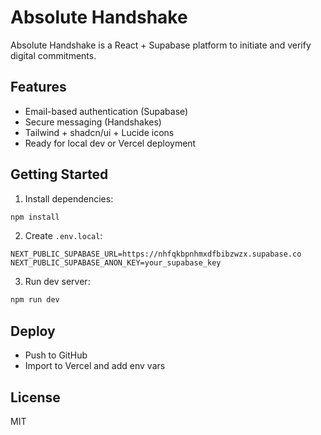 # Absolute Handshake

Absolute Handshake is a React + Supabase platform to initiate and verify digital commitments.

## Features
- Email-based authentication (Supabase)
- Secure messaging (Handshakes)
- Tailwind + shadcn/ui + Lucide icons
- Ready for local dev or Vercel deployment

## Getting Started

1. Install dependencies:
```bash
npm install
```

2. Create `.env.local`:
```env
NEXT_PUBLIC_SUPABASE_URL=https://nhfqkbpnhmxdfbibzwzx.supabase.co
NEXT_PUBLIC_SUPABASE_ANON_KEY=your_supabase_key
```

3. Run dev server:
```bash
npm run dev
```

## Deploy
- Push to GitHub
- Import to Vercel and add env vars

## License
MIT
